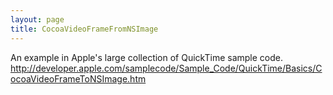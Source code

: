 ```yaml
---
layout: page
title: CocoaVideoFrameFromNSImage
---
```


An example in Apple's large collection of QuickTime sample code. 
 http://developer.apple.com/samplecode/Sample_Code/QuickTime/Basics/CocoaVideoFrameToNSImage.htm

